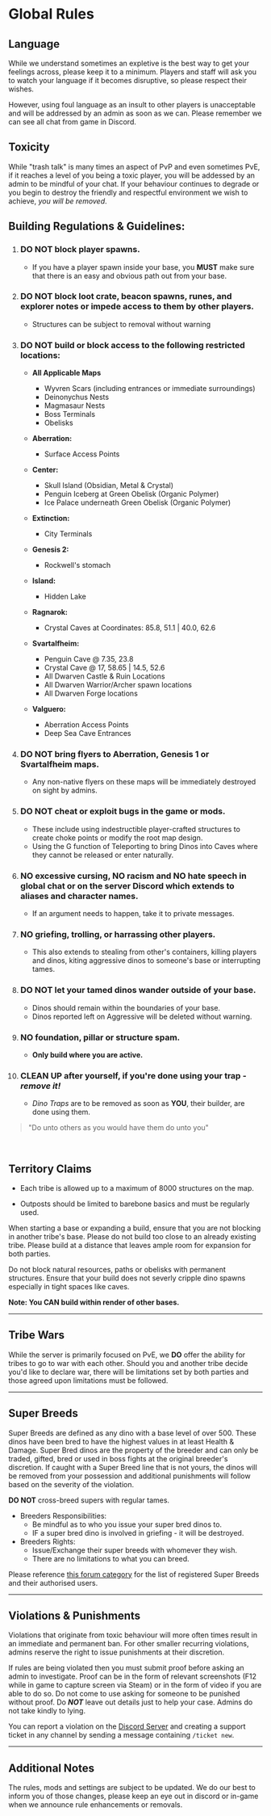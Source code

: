 # Global Rules

## Language

While we understand sometimes an expletive is the best way to get your feelings across, please keep it to a minimum. Players and staff will ask you to watch your language if it becomes disruptive, so please respect their wishes. 

However, using foul language as an insult to other players is unacceptable and will be addressed by an admin as soon as we can. Please remember we can see all chat from game in Discord.<br>

## Toxicity

While "trash talk" is many times an aspect of PvP and even sometimes PvE, if it reaches a level of you being a toxic player, you will be addessed by an admin to be mindful of your chat. If your behaviour continues to degrade or you begin to destroy the friendly and respectful environment we wish to achieve, _you will be removed_.<br>

## Building Regulations & Guidelines:<br>

1. ### **DO NOT** block player spawns.
   - If you have a player spawn inside your base, you __**MUST**__ make sure that there is an easy and obvious path out from your base.

2. ### **DO NOT** block loot crate, beacon spawns, runes, and explorer notes or impede access to them by other players.
   - Structures can be subject to removal without warning

3. ### **DO NOT** build or block access to the following restricted locations:
   -  **All Applicable Maps**
      * Wyvren Scars (including entrances or immediate surroundings)
      * Deinonychus Nests
      * Magmasaur Nests
      * Boss Terminals
      * Obelisks
  
   -  **Aberration:**
      * Surface Access Points

   -  **Center:**
      * Skull Island (Obsidian, Metal & Crystal)
      * Penguin Iceberg at Green Obelisk (Organic Polymer)
      * Ice Palace underneath Green Obelisk (Organic Polymer)

   -  **Extinction:**
      * City Terminals

   -  **Genesis 2:**
      * Rockwell's stomach

   -  **Island:**
      * Hidden Lake

   -  **Ragnarok:**
      * Crystal Caves at Coordinates: 85.8, 51.1 | 40.0, 62.6

   - **Svartalfheim:**
      * Penguin Cave @ 7.35, 23.8
      * Crystal Cave @ 17, 58.65 | 14.5, 52.6
      * All Dwarven Castle & Ruin Locations
      * All Dwarven Warrior/Archer spawn locations
      * All Dwarven Forge locations

   -  **Valguero:**
      * Aberration Access Points
      * Deep Sea Cave Entrances<br>


4. ### **DO NOT** bring flyers to Aberration, Genesis 1 or Svartalfheim maps. 
    - Any non-native flyers on these maps will be immediately destroyed on sight by admins.

5. ### **DO NOT** cheat or exploit bugs in the game or mods. 
    - These include using indestructible player-crafted structures to create choke points or modify the root map design.
    - Using the G function of Teleporting to bring Dinos into Caves where they cannot be released or enter naturally.

6. ### **NO** excessive cursing, **NO** racism and **NO** hate speech in global chat or on the server Discord which extends to aliases and character names.  
    - If an argument needs to happen, take it to private messages.

7. ### **NO** griefing, trolling, or harrassing other players. 
    - This also extends to stealing from other's containers, killing players and dinos, kiting aggressive dinos to someone's base or interrupting tames.

8. ### **DO NOT** let your tamed dinos wander outside of your base.
    - Dinos should remain within the boundaries of your base.
    - Dinos reported left on Aggressive will be deleted without warning.

9. ### **NO** foundation, pillar or structure spam. 
    - **Only build where you are active.**

10. ### **CLEAN UP** after yourself, if you're done using your trap - **_remove it!_**
    - _Dino Traps_ are to be removed as soon as **YOU**, their builder, are done using them.

> "Do unto others as you would have them do unto you"

<br>

## **Territory Claims**

* Each tribe is allowed up to a maximum of 8000 structures on the map.

* Outposts should be limited to barebone basics and must be regularly used.

When starting a base or expanding a build, ensure that you are not blocking in another tribe's base. Please do not build too close to an already existing tribe. Please build at a distance that leaves ample room for expansion for both parties.

Do not block natural resources, paths or obelisks with permanent structures. Ensure that your build does not severly cripple dino spawns especially in tight spaces like caves.

**Note: You CAN build within render of other bases.**

---

## **Tribe Wars**

While the server is primarily focused on PvE, we **DO** offer the ability for tribes to go to war with each other.  Should you and another tribe decide you'd like to declare war, there will be limitations set by both parties and those agreed upon limitations must be followed.

---

## **Super Breeds**

Super Breeds are defined as any dino with a base level of over 500. These dinos have been bred to have the highest values in at least Health & Damage. Super Bred dinos are the property of the breeder and can only be traded, gifted, bred or used in boss fights at the original breeder's discretion. If caught with a Super Breed line that is not yours, the dinos will be removed from your possession and additional punishments will follow based on the severity of the violation.

**DO NOT** cross-breed supers with regular tames.
  - Breeders Responsibilities:
    - Be mindful as to who you issue your super bred dinos to.
    - IF a super bred dino is involved in griefing - it will be destroyed.
  - Breeders Rights:
    - Issue/Exchange their super breeds with whomever they wish.
    - There are no limitations to what you can breed.

Please reference [this forum category](https://docs.google.com/document/d/e/2PACX-1vRVFVWtmYawjnuT7MhqTDSsoanbGIae-IEW3UvPsH4U8YPziBXViHwOxnRQOJXXLOrhLQboP_cUYwko/pub) for the list of registered Super Breeds and their authorised users.

---

## **Violations & Punishments**

Violations that originate from toxic behaviour will more often times result in an immediate and permanent ban. For other smaller recurring violations, admins reserve the right to issue punishments at their discretion.

If rules are being violated then you must submit proof before asking an admin to investigate. Proof can be in the form of relevant screenshots (F12 while in game to capture screen via Steam) or in the form of video if you are able to do so. Do not come to use asking for someone to be punished without proof. Do **_NOT_** leave out details just to help your case. Admins do not take kindly to lying.

You can report a violation on the [Discord Server](https://discord.gg/supremegaming) and creating a support ticket in any channel by sending a message containing `/ticket new`.

---

## **Additional Notes**

The rules, mods and settings are subject to be updated. We do our best to inform you of those changes, please keep an eye out in discord or in-game when we announce rule enhancements or removals.
